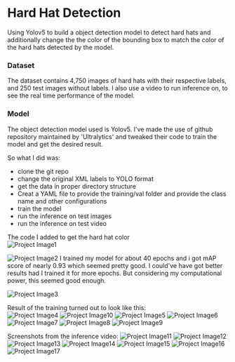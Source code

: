 # Hard Hat Detection
 Using Yolov5 to build a object detection model to detect hard hats and additionally change the the color of the bounding box to match the color of the hard hats detected by the model.


### Dataset
The dataset contains 4,750 images of hard hats with their respective labels, and 250 test images without labels.
I also use a video to run inference on, to see the real time performance of the model.

### Model 
The object detection model used is Yolov5. I've made the use of github repository maintained by 'Ultralytics' and tweaked their code to train the model and get the desired result.

So what I did was:
- clone the git repo
- change the original XML labels to YOLO format
- get the data in proper directory structure 
- Creat a YAML file to provide the training/val folder and provide the class name and other configurations
- train the model
- run the inference on test images
- run the inference on test video

The code I added to get the hard hat color <br/>
![Project Image1](https://github.com/joicejoseph3198/Images/blob/main/code.JPG)

![Project Image2](https://github.com/joicejoseph3198/Images/blob/main/Screenshot-20210728200926-1900x1000.png)
I trained my model for about 40 epochs and i got mAP score of nearly 0.93 which seemed pretty good. I could've have got better results had I trained it for more epochs. But considering my computational power, this seemed good enough.

![Project Image3](https://github.com/joicejoseph3198/Images/blob/main/results.png)

Result of the training turned out to look like this: <br/>
![Project Image4](https://github.com/joicejoseph3198/Images/blob/main/hard_hat_workers1294.png)
![Project Image10](https://github.com/joicejoseph3198/Images/blob/main/hard_hat_workers1543.png)
![Project Image5](https://github.com/joicejoseph3198/Images/blob/main/hard_hat_workers1684.png)
![Project Image6](https://github.com/joicejoseph3198/Images/blob/main/hard_hat_workers210.png)
![Project Image7](https://github.com/joicejoseph3198/Images/blob/main/hard_hat_workers2899.png)
![Project Image8](https://github.com/joicejoseph3198/Images/blob/main/hard_hat_workers509.png)
![Project Image9](https://github.com/joicejoseph3198/Images/blob/main/hard_hat_workers91.png)

Screenshots from the inference video:
![Project Image11](https://github.com/joicejoseph3198/Images/blob/main/Capture1.JPG)
![Project Image12](https://github.com/joicejoseph3198/Images/blob/main/Capture2.JPG)
![Project Image13](https://github.com/joicejoseph3198/Images/blob/main/Capture3.JPG)
![Project Image14](https://github.com/joicejoseph3198/Images/blob/main/Capture4.JPG)
![Project Image15](https://github.com/joicejoseph3198/Images/blob/main/Capture5.JPG)
![Project Image16](https://github.com/joicejoseph3198/Images/blob/main/Capture6.JPG)
![Project Image17](https://github.com/joicejoseph3198/Images/blob/main/Capture7.JPG)
